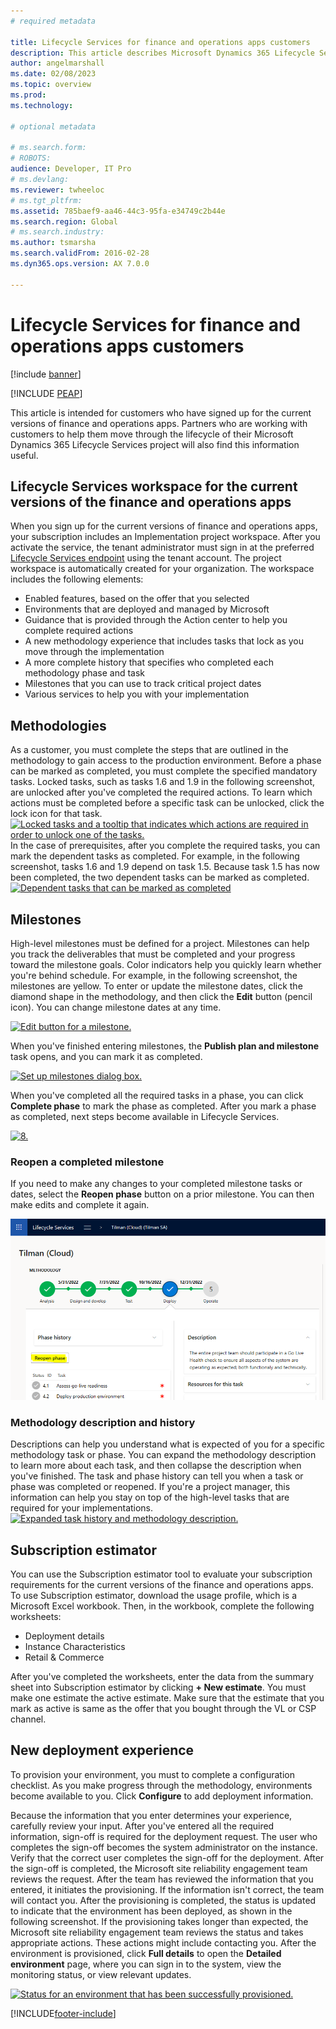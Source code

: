 ```yaml
---
# required metadata

title: Lifecycle Services for finance and operations apps customers
description: This article describes Microsoft Dynamics 365 Lifecycle Services for finance and operations apps customers.
author: angelmarshall
ms.date: 02/08/2023
ms.topic: overview
ms.prod: 
ms.technology: 

# optional metadata

# ms.search.form: 
# ROBOTS: 
audience: Developer, IT Pro
# ms.devlang: 
ms.reviewer: twheeloc
# ms.tgt_pltfrm: 
ms.assetid: 785baef9-aa46-44c3-95fa-e34749c2b44e
ms.search.region: Global
# ms.search.industry: 
ms.author: tsmarsha
ms.search.validFrom: 2016-02-28
ms.dyn365.ops.version: AX 7.0.0

---
```


# Lifecycle Services for finance and operations apps customers

[!include [banner](../includes/banner.md)]


[!INCLUDE [PEAP](../../../includes/peap-3.md)]

This article is intended for customers who have signed up for the current versions of finance and operations apps. Partners who are working with customers to help them move through the lifecycle of their Microsoft Dynamics 365 Lifecycle Services project will also find this information useful. 

## Lifecycle Services workspace for the current versions of the finance and operations apps

When you sign up for the current versions of finance and operations apps, your subscription includes an Implementation project workspace. After you activate the service, the tenant administrator must sign in at the preferred [Lifecycle Services endpoint](../deployment/deployment-options-geo.md#supported-geographies-and-endpoints) using the tenant account. The project workspace is automatically created for your organization. The workspace includes the following elements:

-   Enabled features, based on the offer that you selected
-   Environments that are deployed and managed by Microsoft
-   Guidance that is provided through the Action center to help you complete required actions
-   A new methodology experience that includes tasks that lock as you move through the implementation
-   A more complete history that specifies who completed each methodology phase and task
-   Milestones that you can use to track critical project dates
-   Various services to help you with your implementation

## Methodologies
As a customer, you must complete the steps that are outlined in the methodology to gain access to the production environment. Before a phase can be marked as completed, you must complete the specified mandatory tasks. Locked tasks, such as tasks 1.6 and 1.9 in the following screenshot, are unlocked after you've completed the required actions. To learn which actions must be completed before a specific task can be unlocked, click the lock icon for that task. [![Locked tasks and a tooltip that indicates which actions are required in order to unlock one of the tasks.](./media/1-1024x622.jpg)](./media/1.jpg) In the case of prerequisites, after you complete the required tasks, you can mark the dependent tasks as completed. For example, in the following screenshot, tasks 1.6 and 1.9 depend on task 1.5. Because task 1.5 has now been completed, the two dependent tasks can be marked as completed. [![Dependent tasks that can be marked as completed](./media/7.jpg)](./media/7.jpg)

## Milestones
High-level milestones must be defined for a project. Milestones can help you track the deliverables that must be completed and your progress toward the milestone goals. Color indicators help you quickly learn whether you're behind schedule. For example, in the following screenshot, the milestones are yellow. To enter or update the milestone dates, click the diamond shape in the methodology, and then click the **Edit** button (pencil icon). You can change milestone dates at any time. 

[![Edit button for a milestone.](./media/4-1024x619.jpg)](./media/4.jpg) 

When you've finished entering milestones, the **Publish plan and milestone** task opens, and you can mark it as completed. 

[![Set up milestones dialog box.](./media/5.jpg)](./media/5.jpg) 

When you've completed all the required tasks in a phase, you can click **Complete phase** to mark the phase as completed. After you mark a phase as completed, next steps become available in Lifecycle Services. 

[![8.](./media/8.jpg)](./media/7.jpg)

### Reopen a completed milestone
If you need to make any changes to your completed milestone tasks or dates, select the **Reopen phase** button on a prior milestone. You can then make edits and complete it again.

[![Screenshot of the Phase history and the Reopen phase button.](./media/lcs-reopenphase.png)](./media/lcs-reopenphase.png)

### Methodology description and history

Descriptions can help you understand what is expected of you for a specific methodology task or phase. You can expand the methodology description to learn more about each task, and then collapse the description when you've finished. The task and phase history can tell you when a task or phase was completed or reopened. If you're a project manager, this information can help you stay on top of the high-level tasks that are required for your implementations. [![Expanded task history and methodology description.](./media/2.jpg)](./media/2.jpg)

## Subscription estimator
You can use the Subscription estimator tool to evaluate your subscription requirements for the current versions of the finance and operations apps. To use Subscription estimator, download the usage profile, which is a Microsoft Excel workbook. Then, in the workbook, complete the following worksheets:

-   Deployment details
-   Instance Characteristics
-   Retail & Commerce

After you've completed the worksheets, enter the data from the summary sheet into Subscription estimator by clicking **+ New estimate**. You must make one estimate the active estimate. Make sure that the estimate that you mark as active is same as the offer that you bought through the VL or CSP channel.

## New deployment experience
To provision your environment, you must to complete a configuration checklist. As you make progress through the methodology, environments become available to you. Click **Configure** to add deployment information. 



Because the information that you enter determines your experience, carefully review your input. After you've entered all the required information, sign-off is required for the deployment request. The user who completes the sign-off becomes the system administrator on the instance. Verify that the correct user completes the sign-off for the deployment. After the sign-off is completed, the Microsoft site reliability engagement team reviews the request. After the team has reviewed the information that you entered, it initiates the provisioning. If the information isn't correct, the team will contact you. After the provisioning is completed, the status is updated to indicate that the environment has been deployed, as shown in the following screenshot. If the provisioning takes longer than expected, the Microsoft site reliability engagement team reviews the status and takes appropriate actions. These actions might include contacting you. After the environment is provisioned, click **Full details** to open the **Detailed environment** page, where you can sign in to the system, view the monitoring status, or view relevant updates. 

[![Status for an environment that has been successfully provisioned.](./media/12.jpg)](./media/12.jpg)


[!INCLUDE[footer-include](../../../includes/footer-banner.md)]


